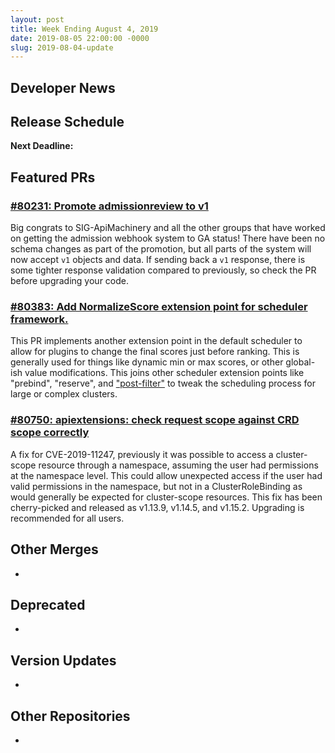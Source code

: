 ```yaml
---
layout: post
title: Week Ending August 4, 2019
date: 2019-08-05 22:00:00 -0000
slug: 2019-08-04-update
---
```


## Developer News


## Release Schedule

**Next Deadline:**


## Featured PRs

### [#80231: Promote admissionreview to v1](https://github.com/kubernetes/kubernetes/pull/80231)

Big congrats to SIG-ApiMachinery and all the other groups that have worked on getting the admission webhook system to GA status! There have been no schema changes as part of the promotion, but all parts of the system will now accept `v1` objects and data. If sending back a `v1` response, there is some tighter response validation compared to previously, so check the PR before upgrading your code.

### [#80383: Add NormalizeScore extension point for scheduler framework.](https://github.com/kubernetes/kubernetes/pull/80383)

This PR implements another extension point in the default scheduler to allow for plugins to change the final scores just before ranking. This is generally used for things like dynamic min or max scores, or other global-ish value modifications. This joins other scheduler extension points like "prebind", "reserve", and ["post-filter"](https://github.com/kubernetes/kubernetes/pull/78097) to tweak the scheduling process for large or complex clusters.

### [#80750: apiextensions: check request scope against CRD scope correctly](https://github.com/kubernetes/kubernetes/pull/80750)

A fix for CVE-2019-11247, previously it was possible to access a cluster-scope resource through a namespace, assuming the user had permissions at the namespace level. This could allow unexpected access if the user had valid permissions in the namespace, but not in a ClusterRoleBinding as would generally be expected for cluster-scope resources. This fix has been cherry-picked and released as v1.13.9, v1.14.5, and v1.15.2. Upgrading is recommended for all users.

## Other Merges

*

## Deprecated

*

## Version Updates

*

## Other Repositories

*
